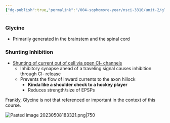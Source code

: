 ```yaml
---
{"dg-publish":true,"permalink":"/004-sophomore-year/nsci-3310/unit-2/glycine-and-glycine-receptors/"}
---
```


### Glycine
- Primarily generated in the brainstem and the spinal cord

### Shunting Inhibition
- <u>Shunting of current out of cell via open Cl- channels</u>
	- Inhibitory synapse ahead of a traveling signal causes inhibition through Cl- release
	- Prevents the flow of inward currents to the axon hillock
		- **Kinda like a shoulder check to a hockey player**
		- Reduces strength/size of EPSPs

Frankly, Glycine is not that referenced or important in the context of this course.

![Pasted image 20230508183321.png|750](/img/user/004%20Sophomore%20Year/NSCI-3310/Unit%202/Attachments/Pasted%20image%2020230508183321.png)